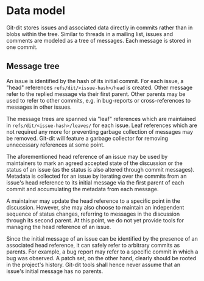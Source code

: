 # Data model

Git-dit stores issues and associated data directly in commits rather than
in blobs within the tree. Similar to threads in a mailing list, issues and
comments are modeled as a tree of messages. Each message is stored in one
commit.


## Message tree

An issue is identified by the hash of its initial commit. For each issue, a
"head" references `refs/dit/<issue-hash>/head` is created. Other message refer
to the replied message via their first parent. Other parents may be used to
refer to other commits, e.g. in bug-reports or cross-references to messages in
other issues.

The message trees are spanned via "leaf" references which are maintained in
`refs/dit/<issue-hash>/leaves/` for each issue. Leaf references which are not
required any more for preventing garbage collection of messages may be removed.
Git-dit will feature a garbage collector for removing unnecessary references at
some point.

The aforementioned head reference of an issue may be used by maintainers to mark
an agreed accepted state of the discussion or the status of an issue (as the
status is also altered through commit messages). Metadata is collected for an
issue by iterating over the commits from an issue's head reference to its
initial message via the first parent of each commit and accumulating the
metadata from each message.

A maintainer may update the head reference to a specific point in the
discussion. However, she may also choose to maintain an independent sequence of
status changes, referring to messages in the discussion through its second
parent. At this point, we do not yet provide tools for managing the head
reference of an issue.

Since the initial message of an issue can be identified by the presence of an
associated head reference, it can safely refer to arbitrary commits as parents.
For example, a bug report may refer to a specific commit in which a bug was
observed. A patch set, on the other hand, clearly should be rooted in the
project's history. Git-dit tools shall hence never assume that an issue's
initial message has no parents.

